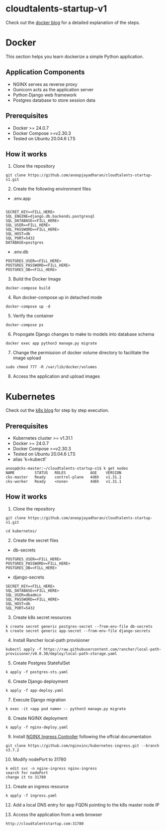 # cloudtalents-startup-v1

Check out the [docker blog](https://www.linkedin.com/pulse/dockerizing-cloudtalents-startup-app-anoop-jayadharan-vskaf?utm_source=share&utm_medium=member_ios&utm_campaign=share_via) for a detailed explanation of the steps.

# Docker
This section helps you learn dockerize a simple Python application.

## Application Components

* NGINX serves as reverse proxy
* Gunicorn acts as the application server
* Python Django web framework
* Postgres database to store session data

## Prerequisites
- Docker >= 24.0.7
- Docker Compose >=v2.30.3
- Tested on Ubuntu 20.04.6 LTS

## How it works

1. Clone the repository
```
git clone https://github.com/anoopjayadharan/cloudtalents-startup-v1.git
```

2. Create the following environment files

- .env.app
```

SECRET_KEY=<FILL_HERE>
SQL_ENGINE=django.db.backends.postgresql
SQL_DATABASE=<FILL_HERE>
SQL_USER=<FILL_HERE>
SQL_PASSWORD=<FILL_HERE>
SQL_HOST=db
SQL_PORT=5432
DATABASE=postgres
```
- .env.db
```
POSTGRES_USER=<FILL_HERE>
POSTGRES_PASSWORD=<FILL_HERE>
POSTGRES_DB=<FILL_HERE>
```


3. Build the Docker Image
```
docker-compose build
```

4. Run docker-compose up in detached mode
```
docker-compose up -d
```

5. Verify the container
```
docker-compose ps
```

6. Propogate Django changes to make to models into database schema
```
docker exec app python3 manage.py migrate
```

7. Change the permission of docker volume directory to facilitate the image upload
```
sudo chmod 777 -R /var/lib/docker/volumes
```

8. Access the application and upload images

# Kubernetes

Check out the [k8s blog](https://www.linkedin.com/posts/anoop-jayadharan-ba677998_in-the-previous-post-we-used-docker-compose-activity-7272231653991731200-5TlU?utm_source=share&utm_medium=member_desktop) for step by step execution.

## Prerequisites
- Kubernetes cluster >= v1.31.1
- Docker >= 24.0.7
- Docker Compose >=v2.30.3
- Tested on Ubuntu 20.04.6 LTS
- alias 'k=kubectl'

```
anoop@cks-master:~/cloudtalents-startup-v1$ k get nodes
NAME         STATUS   ROLES           AGE    VERSION
cks-master   Ready    control-plane   4d6h   v1.31.1
cks-worker   Ready    <none>          4d6h   v1.31.1
```

## How it works

1. Clone the repository
```
git clone https://github.com/anoopjayadharan/cloudtalents-startup-v1.git

cd kubernetes/
```

2. Create the secret files

- db-secrets
```
POSTGRES_USER=<FILL_HERE>
POSTGRES_PASSWORD=<FILL_HERE>
POSTGRES_DB=<FILL_HERE>
```
- django-secrets
```
SECRET_KEY=<FILL_HERE>
SQL_DATABASE=<FILL_HERE>
SQL_USER=dbadmin
SQL_PASSWORD=<FILL_HERE>
SQL_HOST=db
SQL_PORT=5432
```

3. Create k8s secret resources
```
k create secret generic postgres-secret --from-env-file db-secrets
k create secret generic app-secret --from-env-file django-secrets
```

4. Install Rancher local-path provisioner
```
kubectl apply -f https://raw.githubusercontent.com/rancher/local-path-provisioner/v0.0.30/deploy/local-path-storage.yaml
```

5. Create Postgres StatefulSet
```
k apply -f postgres-sts.yaml
```

6. Create Django deployment
```
k apply -f app-deploy.yaml
```

7. Execute Django migration
```
k exec -it <app pod name> -- python3 manage.py migrate
```

8. Create NGINX deployment
```
k apply -f nginx-deploy.yaml
```

9. Install [NGINX Ingress Controller](https://docs.nginx.com/nginx-ingress-controller/installation/installing-nic/installation-with-manifests/) following the offcial documentation
```
git clone https://github.com/nginxinc/kubernetes-ingress.git --branch v3.7.2
```

10. Modify nodePort to 31780 
```
k edit svc -n nginx-ingress nginx-ingress
search for nodePort
change it to 31780
```

11. Create an ingress resource
```
k apply -f ingress.yaml
```

12. Add a local DNS entry for app FQDN pointing to the k8s master node IP

13. Access the application from a web browser
```
http://cloudtalentstartup.com:31780
```
